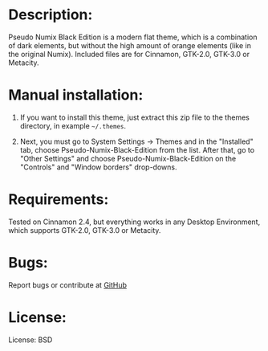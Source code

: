 # Description:
Pseudo Numix Black Edition is a modern flat theme, which is a combination of dark elements, but without the high amount of orange elements (like in the original Numix). Included files are for Cinnamon, GTK-2.0, GTK-3.0 or Metacity.

# Manual installation:
1. If you want to install this theme, just extract this zip file to the themes directory, in example `~/.themes`.

2. Next, you must go to System Settings → Themes and in the "Installed" tab, choose Pseudo-Numix-Black-Edition from the list. After that, go to "Other Settings" and choose Pseudo-Numix-Black-Edition on the "Controls" and "Window borders" drop-downs.

# Requirements:
Tested on Cinnamon 2.4, but everything works in any Desktop Environment, which supports GTK-2.0, GTK-3.0 or Metacity.

# Bugs:
Report bugs or contribute at [GitHub](https://github.com/the-shiny/-pseudo-numix-black-edition)

# License:
License: BSD
